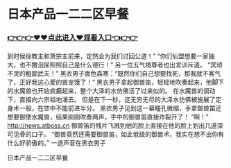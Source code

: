 # 日本产品一二二区早餐

### <a href="https://github.com/baofx/laka/issues/1">👉👉👉♥♥点此进入♥观看入口👈👉👉</a>
到时候徐教主和萧宗主前来，定然会为我们讨回公道！”
    “你们仙盟想要一家独大，也不撒泡尿照照自己是什么德行！”
    另一位五气境尊者也出言训斥道。
    “冥顽不灵的粗鄙武夫！”
    黑衣男子面色森寒：“既然你们自己想要找死，那我就不客气了，正好我这心爱的兽宠饿了！”
    黑衣男子拿起御兽笛，轻轻地吹奏起来，他脚下的水魔兽也开始疯癫起来，整个大泽的水仿佛活了过来似的。
    在水魔兽的调动下，直接向六宗祖地涌去。
    但是在下一秒，这无穷无尽的大泽水仿佛被施展了定身术一般，在空中不能前进半分。
    黑衣男子见到这一幕瞳孔微缩，手拿御兽笛还想要御使水魔兽，结果刚刚吹奏两声，手中的御兽笛直接炸裂开了！
    “啊！”
    http://news.atboss.cn
    御兽笛的残片飞溅到他的脸上直接在他的脸上划出几道深可见骨的口子。
    “御兽竟然还需要御兽笛，如此低级的御兽术，我实在想不出你有什么好骄傲的。”
    一道声音在黑衣男子

日本产品一二二区早餐
